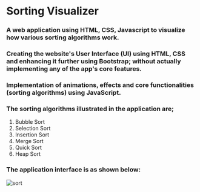 # Sorting Visualizer

### A web application using HTML, CSS, Javascript to visualize how various sorting algorithms work. 
### Creating the website's User Interface (UI) using HTML, CSS and enhancing it further using Bootstrap; without actually implementing any of the app's core features.
### Implementation of animations, effects and core functionalities (sorting algorithms) using JavaScript.
### The sorting algorithms illustrated in the application are;
1. Bubble Sort
2. Selection Sort
3. Insertion Sort
4. Merge Sort 
5. Quick Sort
6. Heap Sort

### The application interface is as shown below:

![sort](https://user-images.githubusercontent.com/114083171/191570925-42dfcf04-e8ad-45f4-98af-bb023a21a913.png)


